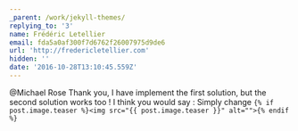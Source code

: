 ```yaml
---
_parent: /work/jekyll-themes/
replying_to: '3'
name: Frédéric Letellier
email: fda5a0af300f7d6762f26007975d9de6
url: 'http://fredericletellier.com'
hidden: ''
date: '2016-10-28T13:10:45.559Z'
---
```


@Michael Rose Thank you, I have implement the first solution, but the second
solution works too ! I think you would say : Simply change
`{% if post.image.teaser %}<img src="{{ post.image.teaser }}" alt="">{% endif %}`
